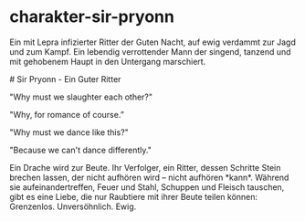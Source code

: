 # charakter-sir-pryonn

Ein mit Lepra infizierter Ritter der Guten Nacht, auf ewig verdammt zur Jagd und zum Kampf. Ein lebendig verrottender Mann der singend, tanzend und mit gehobenem Haupt in den Untergang marschiert.



\# Sir Pryonn - Ein Guter Ritter



"Why must we slaughter each other?"

"Why, for romance of course.”



"Why must we dance like this?"

"Because we can't dance differently."



Ein Drache wird zur Beute. Ihr Verfolger, ein Ritter, dessen Schritte Stein brechen lassen, der nicht aufhören wird – nicht aufhören \*kann\*. Während sie aufeinandertreffen, Feuer und Stahl, Schuppen und Fleisch tauschen, gibt es eine Liebe, die nur Raubtiere mit ihrer Beute teilen können: Grenzenlos. Unversöhnlich. Ewig.

